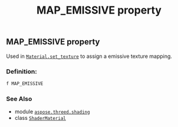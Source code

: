﻿---
title: MAP_EMISSIVE property
second_title: Aspose.3D for Python via .NET API References
description: 
type: docs
weight: 110
url: /python-net/aspose.threed.shading/shadermaterial/map_emissive/
is_root: false
---

## MAP_EMISSIVE property


Used in [`Material.set_texture`](/3d/python-net/aspose.threed.shading/material/set_texture) to assign a emissive texture mapping.
### Definition:
```python
f MAP_EMISSIVE 
```

### See Also
* module [`aspose.threed.shading`](../../)
* class [`ShaderMaterial`](/3d/python-net/aspose.threed.shading/shadermaterial)
